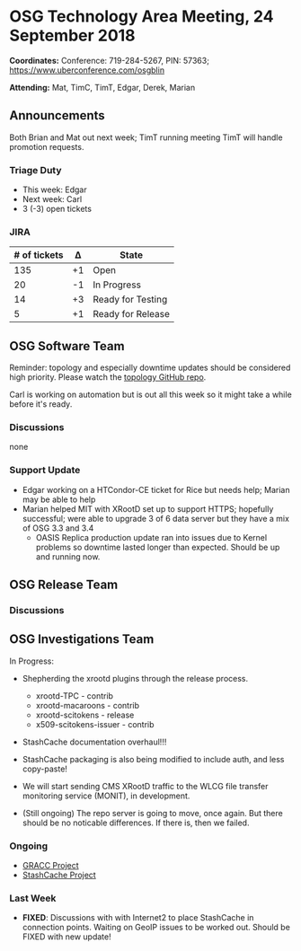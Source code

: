 # OSG Technology Area Meeting, 24 September 2018

**Coordinates:** Conference: 719-284-5267, PIN: 57363; <https://www.uberconference.com/osgblin>

**Attending:** Mat, TimC, TimT, Edgar, Derek, Marian
<!--BrianB, BrianL, Carl, Derek, Edgar, Jeff, Marian, Mat, Suchandra, TimC, TimT-->


## Announcements

Both Brian and Mat out next week; TimT running meeting
TimT will handle promotion requests.




### Triage Duty

-   This week: Edgar
-   Next week: Carl
-   3 (-3) open tickets


### JIRA

| # of tickets | &Delta; | State             |
|------------- |-------- |------------------ |
| 135          | +1      | Open              |
| 20           | -1      | In Progress       |
| 14           | +3      | Ready for Testing |
| 5            | +1      | Ready for Release |


## OSG Software Team

Reminder: topology and especially downtime updates should be considered high priority.
Please watch the [topology GitHub repo](https://github.com/opensciencegrid/topology).

Carl is working on automation but is out all this week so it might take a while before it's ready.


### Discussions

none


### Support Update

- Edgar working on a HTCondor-CE ticket for Rice but needs help; Marian may be able to help
- Marian helped MIT with XRootD set up to support HTTPS; hopefully successful;
    were able to upgrade 3 of 6 data server but they have a mix of OSG 3.3 and 3.4
  - OASIS Replica production update ran into issues due to Kernel problems so downtime lasted longer than expected. Should be up and running now.


## OSG Release Team



### Discussions




## OSG Investigations Team

In Progress:  

-   Shepherding the xrootd plugins through the release process.  
    -   xrootd-TPC - contrib
    -   xrootd-macaroons - contrib
    -   xrootd-scitokens - release
    -   x509-scitokens-issuer - contrib
- StashCache documentation overhaul!!!
- StashCache packaging is also being modified to include auth, and less copy-paste!
- We will start sending CMS XRootD traffic to the WLCG file transfer monitoring service (MONIT), in development.

-   (Still ongoing) The repo server is going to move, once again.  But there should be no noticable differences.  If there is, then we failed.


### Ongoing

-   [GRACC Project](https://opensciencegrid.atlassian.net/projects/GRACC)
-   [StashCache Project](http://opensciencegrid.org/docs/data/stashcache/overview/)


### Last Week

-   **FIXED**: Discussions with with Internet2 to place StashCache in connection points. Waiting on GeoIP issues to be worked out.  Should be FIXED with new update!


